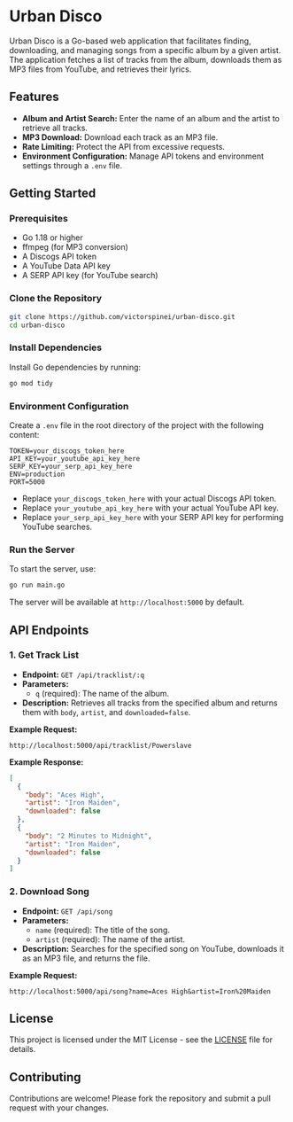 # Urban Disco

Urban Disco is a Go-based web application that facilitates finding, downloading, and managing songs from a specific album by a given artist. The application fetches a list of tracks from the album, downloads them as MP3 files from YouTube, and retrieves their lyrics.

## Features

- **Album and Artist Search:** Enter the name of an album and the artist to retrieve all tracks.
- **MP3 Download:** Download each track as an MP3 file.
- **Rate Limiting:** Protect the API from excessive requests.
- **Environment Configuration:** Manage API tokens and environment settings through a `.env` file.

## Getting Started

### Prerequisites

- Go 1.18 or higher
- ffmpeg (for MP3 conversion)
- A Discogs API token
- A YouTube Data API key
- A SERP API key (for YouTube search)

### Clone the Repository

```bash
git clone https://github.com/victorspinei/urban-disco.git
cd urban-disco
```

### Install Dependencies

Install Go dependencies by running:

```bash
go mod tidy
```

### Environment Configuration

Create a `.env` file in the root directory of the project with the following content:

```plaintext
TOKEN=your_discogs_token_here
API_KEY=your_youtube_api_key_here
SERP_KEY=your_serp_api_key_here
ENV=production
PORT=5000
```

- Replace `your_discogs_token_here` with your actual Discogs API token.
- Replace `your_youtube_api_key_here` with your actual YouTube API key.
- Replace `your_serp_api_key_here` with your SERP API key for performing YouTube searches.

### Run the Server

To start the server, use:

```bash
go run main.go
```

The server will be available at `http://localhost:5000` by default.

## API Endpoints

### 1. Get Track List

- **Endpoint:** `GET /api/tracklist/:q`
- **Parameters:**
  - `q` (required): The name of the album.
- **Description:** Retrieves all tracks from the specified album and returns them with `body`, `artist`, and `downloaded=false`.

**Example Request:**

```plaintext
http://localhost:5000/api/tracklist/Powerslave
```

**Example Response:**

```json
[
  {
    "body": "Aces High",
    "artist": "Iron Maiden",
    "downloaded": false
  },
  {
    "body": "2 Minutes to Midnight",
    "artist": "Iron Maiden",
    "downloaded": false
  }
]
```

### 2. Download Song

- **Endpoint:** `GET /api/song`
- **Parameters:**
  - `name` (required): The title of the song.
  - `artist` (required): The name of the artist.
- **Description:** Searches for the specified song on YouTube, downloads it as an MP3 file, and returns the file.

**Example Request:**

```plaintext
http://localhost:5000/api/song?name=Aces High&artist=Iron%20Maiden
```

## License

This project is licensed under the MIT License - see the [LICENSE](LICENSE) file for details.

## Contributing

Contributions are welcome! Please fork the repository and submit a pull request with your changes.
